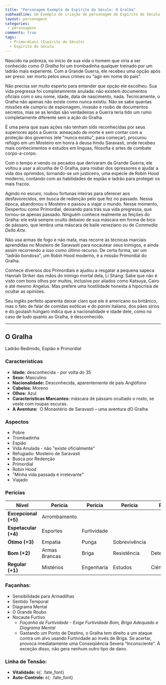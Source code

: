 ```yaml
---
title: "Personagem Exemplo de Espírito do Século: O Gralha"
subheadline: Um Exemplo de criação de personagem de Espírito do Século, usando meu cenário pessoal Primordiais
layout: personagens
categories:
 - personagens
comments: true
tags:
  - Primordiais (Espírito do Século)
  - Espírito do Século
---
```


Nascido na pobreza, no início de sua vida o homem que viria a ser conhecido como _O Gralha_ foi um trombadinha qualquer treinado por um ladrão mais experiente. Com a Grande Guerra, ele recebeu uma opção após ser preso: ser morto pelos seus crimes ou "agir em nome do país". 

Não precisa ser muito esperto para entender que opção ele escolheu. Sua vida pregressa foi completamrente anulada: não existem documentos oficiais com o seu nome, idade, data de nascimento, nada. Tecnicamente, o Gralha não apenas não existe como nunca existiu. Não se sabe quantas missões ele cumpriu de espionagem, invasão e roubo de documentos secretos, mas se as lendas são verdadeiras a Guerra teria tido um rumo completamente diferente sem a ação do Gralha. 

É uma pena que suas ações não tenham sido reconhecidas por seus superiores após a Guerra: ameaçado de morte e sem contar com a proteção dos governos (ele "nunca existiu", para começar), procurou refúgio em um Mosteiro em honra à deusa hindu Saravasti, onde recebeu mais conhecimentos e estudos em línguas, filosofia e artes de combate corpo-a-corpo.

Com o tempo e vendo os pecados que derivaram da Grande Guerra, ele voltou a usar a alcunha de O Gralha, para roubar dos opressores e ajudar a vida dos oprimidos, tornando-se um justiceiro, uma espécie de Robin Hood moderno, contando com as habilidades de espião e ladrão para proteger os mais fracos. 

Agindo no escuro, roubou fortunas inteiras para oferecer aos desfavorecidos, em busca de redenção pelo que fez no passado. Nessa época, abandonou o Mosteiro e passou a viajar o mundo. Nesse momento, Despertou como Primordial, deixando para trás sua vida pregressa, que tornou-se apenas passado. Ninguém conhece realmente as feições do Gralha: ele está sempre oculto debaixo de sua máscara em forma de bico de pássaro, que lembra uma máscara de baile veneziano ou de _Commedia Della Arte_. 

Não usa armas de fogo e não mata, mas recorre às técnicas marciais aprendidas no Mosteiro de Saravasti para nocautear seus inimigos, e ainda assim recorrendo a isso como último recurso. De certa forma, ser um "ladrão bondoso", um Robin Hood moderno, é a missão Primordial do Gralha.

Conhece diversos dos Primordiais e ajudou a resgatar a pequena sapeca Hannah Striker das mãos do inimigo mortal dela, Li Shang. Sabe que não é visto com bons olhos por muitos, inclusive por aliados como Katsuya, Cairo e até mesmo Angelus. Mas prefere uma hostilidade honesta à hipocrisia de ocultar as opiniões.

Seu inglês perfeito aparenta deixar claro que ele é americano ou britânico, mas o fato de falar de comidas exóticas e do _panini_ italiano, dos pães sírios e do goulash húngaro indica que a nacionalidade e idade dele, como no caso de tudo quanto ao Gralha, é desconhecido.

---

## O Gralha  


Ladrão Redimido, Espião e Primordial  


### Características

+ **Idade:** desconhecida - por volta do 35  
+ **Sexo:** Masculino
+ **Nacionalidade:** Desconhecida, aparentemente de país Anglófono
+ **Cabelos:** Moreno
+ **Olhos:** Azul 
+ **Características Marcantes:** máscara de pássaro ocultado o rosto, se veste com roupas escuras.
+ **A Aventura:**  O Monastério de Saravasti – uma aventura dO Gralha

### Aspectos

+ Pobre
+ Trombadinha
+ Espião
+ Vida Anulada - não "existe oficialmente"
+ Refugiado: Mosteiro de Saravasti
+ Busca por Redenção
+ Primordial
+ Robin Hood
+ "Minha vida passada é irrelevante" 
+ Viajado 

### Perícias

| **Nível** | **Perícia** | **Perícia** | **Perícia** | **Perícia** | **Perícia** |
|-|-|-|-|-|-|
| __Excepcional (+5)__ | Arrombamento | | | | |
| __Espetacular (+4)__ | Esportes | Furtividade | | | |
| __Ótimo (+3)__ | Empatia | Punga | Sobrevivência | | |
| __Bom (+2)__ | Armas Brancas | Briga | Resistência | Determinação | |
| __Regular (+1)__ | Mistérios | Engenharia | Estudos | Ciência | Comunicação |

### Façanhas: 

+ Sensibilidade para Armadilhas
+ Sentido Temporal
+ Diagrama Mental
+ O Grande Roubo
+ Nocaute Furtivo 
   + _Façanha de Furtividade - Exige Furtividade Bom, Briga Adequado e Diagrama Mental_ 
   + Gastando um Ponto de Destino, o Gralha tem direito a um ataque contra um alvo usando Furtividade ao invés de Briga. Se acertar, provoca imediatamente uma Conseqüência Severa "Inconsciente". À exceção disso, não gera nenhum outro tipo de dano. 

### Linha de Tensão:

+  **Vitalidade:** `6`{: .fate_font}
+  **Auto-Controle:** `6`{: .fate_font}
